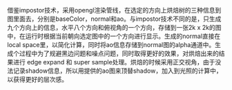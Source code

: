 借鉴impostor技术，采用opengl渲染管线，在选定的方向上烘焙树的三种信息到图里面去，分别是baseColor，normal和ao。与impostor技术不同的是，只生成九个方向上的信息，水平八个方向和俯视角的一个方向，存储到一张2k x 2k的图中，在运行时根据当前朝向选定图中的一个方向进行显示。生成的normal直接在local space里，以简化计算，同时将ao信息存储到normal图的alpha通道中。生成个过程中为了规避黑边问题和噪点问题，同时取得更好的效果，对烘焙出来的结果进行 edge expand 和 super sample处理。烘焙的时候采用正交视角，由于没法记录shadow信息，所以用提供的ao图来顶替shadow，加入到光照的计算中，以获得更好的层次感。